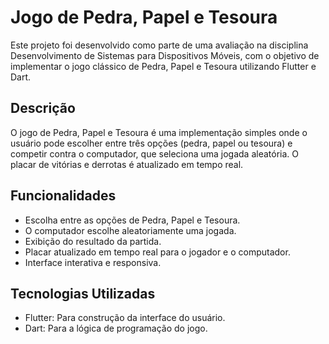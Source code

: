 # Jogo de Pedra, Papel e Tesoura

Este projeto foi desenvolvido como parte de uma avaliação na disciplina Desenvolvimento de Sistemas para Dispositivos Móveis, com o objetivo de implementar o jogo clássico de Pedra, Papel e Tesoura utilizando Flutter e Dart.

## Descrição
O jogo de Pedra, Papel e Tesoura é uma implementação simples onde o usuário pode escolher entre três opções (pedra, papel ou tesoura) e competir contra o computador, que seleciona uma jogada aleatória. O placar de vitórias e derrotas é atualizado em tempo real.

## Funcionalidades
- Escolha entre as opções de Pedra, Papel e Tesoura.
- O computador escolhe aleatoriamente uma jogada.
- Exibição do resultado da partida.
- Placar atualizado em tempo real para o jogador e o computador.
- Interface interativa e responsiva.

## Tecnologias Utilizadas
- Flutter: Para construção da interface do usuário.
- Dart: Para a lógica de programação do jogo.